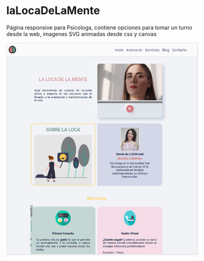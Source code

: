 # laLocaDeLaMente
Página responsive para Psicologa, contiene opciones para tomar un turno desde la web,
imagenes SVG animadas desde css y canvas

<img src = "laLocaDeLaMente.PNG" alt = "vista de la pagina" />
